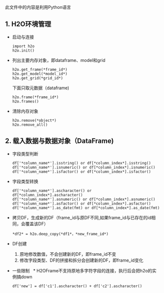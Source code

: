此文件中的内容是利用Python语言

## 1. H2O环境管理  
* 启动与连接   
  <pre><code>import h2o  
  h2o.init()</code></pre>
  
* 列出主要内存对象，即dataframe、model和grid   
  <pre><code>h2o.get_frame(*frame_id*)  
  h2o.get_model(*model_id*)
  h2o.get_grid(*grid_id*)</code></pre>  
  
  下面只取元数据（dataframe)  
  <pre><code>h2o.frame(*frame_id*) 
  h2o.frames()</code></pre>  
  
* 清除内存对象  
  <pre><code>h2o.remove(*object*) 
  h2o.remove_all()</code></pre>
  
## 2. 载入数据与数据对象（DataFrame)   
* 字段类型判断   
  <pre><code>df['*column_name*'].isstring() or df[*column_index*].isstring()
  df['*column_name*'].isnumeric() or df[*column_index*].isnumeric()
  df['*column_name*'].isfactor() or df[*column_index*].isfactor()</code></pre>  
  
* 字段类型转换   
  <pre><code>df['*column_name*'].ascharacter() or df[*column_index*].ascharacter()
  df['*column_name*'].asnumeric() or df[*column_index*].asnumeric()
  df['*column_name*'].asfactor() or df[*column_index*].asfactor()
  df['*column_name*'].as_date(fmt) or df[*column_index*].as_date(fmt)</code></pre>  

* 拷贝DF，生成新的DF（frame_id与原DF不同,如果frame_id与已存在的id相同，会覆盖该DF）  
  <pre><code>*df2* = h2o.deep_copy(*df1*，*new_frame_id*)</code></pre>
   
* DF创建
   1. 原地修改数值，不会创建新的DF，即frame_id不变  
   2. 修改字段类型、DF的拼接和拆分会创建新的DF，即frame_id变化   
  
* 一些限制
  * H2OFrame不支持原地多字符字段的连接，执行后会把h2o的实例搞down
  <pre><code>df['new'] = df['c1'].ascharacter() + df['c2'].ascharacter()</code></pre>
